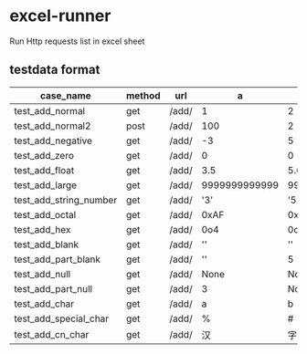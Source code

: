# excel-runner

Run Http requests list in excel sheet



## testdata format

| case_name              | method | url   | a             | b             | except_value   | actual_result | status |
| ---------------------- | ------ | ----- | ------------- | ------------- | -------------- | ------------- | ------ |
| test_add_normal        | get    | /add/ | 1             | 2             | 8              |               |        |
| test_add_normal2       | post   | /add/ | 100           | 2             | 102            |               |        |
| test_add_negative      | get    | /add/ | -3            | 5             | 2              |               |        |
| test_add_zero          | get    | /add/ | 0             | 0             | 0              |               |        |
| test_add_float         | get    | /add/ | 3.5           | 5.6           | 9.1            |               |        |
| test_add_large         | get    | /add/ | 9999999999999 | 9999999999999 | 19999999999998 |               |        |
| test_add_string_number | get    | /add/ | '3'           | '5'           | 8              |               |        |
| test_add_octal         | get    | /add/ | 0xAF          | 0x36          | 229            |               |        |
| test_add_hex           | get    | /add/ | 0o4           | 0o13          | 15             |               |        |
| test_add_blank         | get    | /add/ | ''            | ''            | None           |               |        |
| test_add_part_blank    | get    | /add/ | ''            | 5             | None           |               |        |
| test_add_null          | get    | /add/ | None          | None          | None           |               |        |
| test_add_part_null     | get    | /add/ | 3             | None          | None           |               |        |
| test_add_char          | get    | /add/ | a             | b             | None           |               |        |
| test_add_special_char  | get    | /add/ | %             | #             | None           |               |        |
| test_add_cn_char       | get    | /add/ | 汉             | 字             | None           |               |        |
